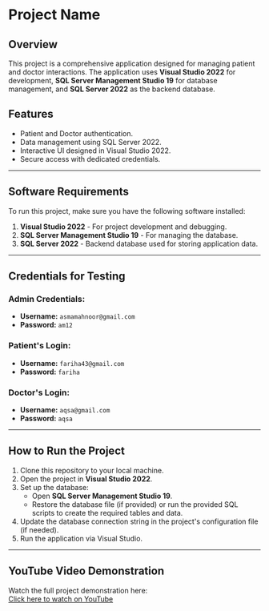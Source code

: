 # Project Name

## Overview
This project is a comprehensive application designed for managing patient and doctor interactions. The application uses **Visual Studio 2022** for development, **SQL Server Management Studio 19** for database management, and **SQL Server 2022** as the backend database.

## Features
- Patient and Doctor authentication.
- Data management using SQL Server 2022.
- Interactive UI designed in Visual Studio 2022.
- Secure access with dedicated credentials.

---

## Software Requirements
To run this project, make sure you have the following software installed:

1. **Visual Studio 2022** - For project development and debugging.
2. **SQL Server Management Studio 19** - For managing the database.
3. **SQL Server 2022** - Backend database used for storing application data.

---

## Credentials for Testing

### Admin Credentials:
- **Username:** `asmamahnoor@gmail.com`
- **Password:** `am12`

### Patient's Login:
- **Username:** `fariha43@gmail.com`
- **Password:** `fariha`

### Doctor's Login:
- **Username:** `aqsa@gmail.com`
- **Password:** `aqsa`

---

## How to Run the Project
1. Clone this repository to your local machine.
2. Open the project in **Visual Studio 2022**.
3. Set up the database:
   - Open **SQL Server Management Studio 19**.
   - Restore the database file (if provided) or run the provided SQL scripts to create the required tables and data.
4. Update the database connection string in the project's configuration file (if needed).
5. Run the application via Visual Studio.

---

## YouTube Video Demonstration
Watch the full project demonstration here:  
[Click here to watch on YouTube](https://youtu.be/n5LdkuEjFmQ)


